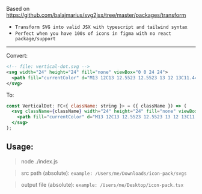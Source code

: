 Based on https://github.com/balajmarius/svg2jsx/tree/master/packages/transform

- `Transform SVG into valid JSX with typescript and tailwind syntax`
- `Perfect when you have 100s of icons in figma with no react package/support`

---

Convert:

```svg
<!-- file: vertical-dot.svg -->
<svg width="24" height="24" fill="none" viewBox="0 0 24 24">
  <path fill="currentColor" d="M13 12C13 12.5523 12.5523 13 12 13C11.4477 13 11 12.5523"/>
</svg>
```

To:

```jsx
const VerticalDot: FC<{ className: string }> = ({ className }) => (
  <svg className={className} width="24" height="24" fill="none" viewBox="0 0 24 24">
    <path fill="currentColor" d="M13 12C13 12.5523 12.5523 13 12 13C11.4477 13 11 12.5523" />
  </svg>
);
```

## Usage:

> node ./index.js

> src path (absolute): `example: /Users/me/Downloads/icon-pack/svgs`

> output file (absolute): `example: /Users/me/Desktop/icon-pack.tsx`
